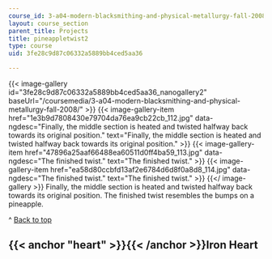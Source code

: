 ```yaml
---
course_id: 3-a04-modern-blacksmithing-and-physical-metallurgy-fall-2008
layout: course_section
parent_title: Projects
title: pineappletwist2
type: course
uid: 3fe28c9d87c06332a5889bb4ced5aa36

---
```


{{< image-gallery id="3fe28c9d87c06332a5889bb4ced5aa36_nanogallery2" baseUrl="/coursemedia/3-a04-modern-blacksmithing-and-physical-metallurgy-fall-2008/" >}}
{{< image-gallery-item href="1e3b9d7808430e79704da76ea9cb22cb_112.jpg" data-ngdesc="Finally, the middle section is heated and twisted halfway back towards its original position." text="Finally, the middle section is heated and twisted halfway back towards its original position." >}}
{{< image-gallery-item href="47896a25aaf66488ea60511d0ff4ba59_113.jpg" data-ngdesc="The finished twist." text="The finished twist." >}}
{{< image-gallery-item href="ea58d80ccbfd13af2e6784d6d8f0a8d8_114.jpg" data-ngdesc="The finished twist." text="The finished twist." >}}
{{</ image-gallery >}}
Finally, the middle section is heated and twisted halfway back towards its original position. The finished twist resembles the bumps on a pineapple.

^ [Back to top](#top)

{{< anchor "heart" >}}{{< /anchor >}}Iron Heart
-----------------------------------------------